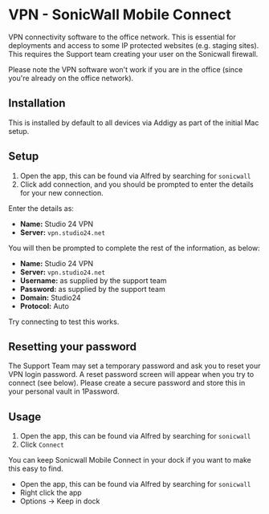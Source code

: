# VPN - SonicWall Mobile Connect
VPN connectivity software to the office network. This is essential for deployments and access to some IP protected websites (e.g. staging sites). This requires the Support team creating your user on the Sonicwall firewall.

Please note the VPN software won't work if you are in the office (since you're already on the office network).

## Installation
This is installed by default to all devices via Addigy as part of the initial Mac setup. 

## Setup
1. Open the app, this can be found via Alfred by searching for `sonicwall`
2. Click add connection, and you should be prompted to enter the details for your new connection.

Enter the details as:

* **Name:** Studio 24 VPN
* **Server:** `vpn.studio24.net`

You will then be prompted to complete the rest of the information, as below:

* **Name:** Studio 24 VPN
* **Server:** `vpn.studio24.net`
* **Username:** as supplied by the support team
* **Password:** as supplied by the support team
* **Domain:** Studio24
* **Protocol:** Auto

Try connecting to test this works. 

## Resetting your password

The Support Team may set a temporary password and ask you to reset your VPN login password. A reset password screen will appear when you try to connect (see below). Please create a secure password and store this in your personal vault in 1Password.

## Usage
1. Open the app, this can be found via Alfred by searching for `sonicwall`
2. Click `Connect`

You can keep Sonicwall Mobile Connect in your dock if you want to make this easy to find.

* Open the app, this can be found via Alfred by searching for `sonicwall`
* Right click the app
* Options -> Keep in dock





